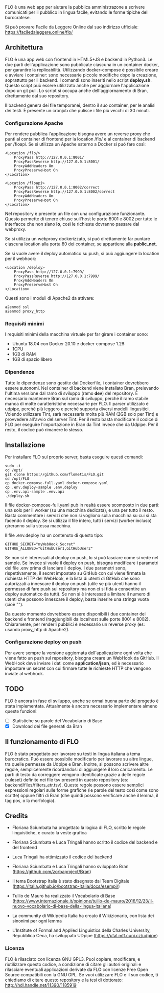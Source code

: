 FLO è una web app per aiutare la pubblica amministrazone a scrivere comunicati per il pubblico in lingua facile, evitando le forme tipiche del burocratese.

Si può provare Facile da Leggere Online dal suo indirizzo ufficiale:
https://faciledaleggere.online/flo/

## Architettura
FLO è una app web con frontend in HTML5+JS e backend in Python3. Le due parti dell'applicazione sono pubblicate ciascuna in un container docker, per garantire la replicabilità. Utilizzando docker-compose è possibile creare e avviare i container: sono necessarie piccole modifiche dopo la creazione, soprattutto per il backend. I comandi sono inseriti nello script **deploy.sh**. Questo script può essere utilizzato anche per aggiornare l'applicazione dopo un git pull. Lo script si occupa anche dell'aggiornamento di Bran, direttamente dal suo repository.

Il backend genera dei file temporanei, dentro il suo container, per le analisi dei testi. È presente un cronjob che pulisce i file più vecchi di 30 minuti.

### Configurazione Apache

Per rendere pubblica l'applicazione bisogna avere un reverse proxy che punti al container di frontend per la location /flo/ e al container di backend per /floapi. Se si utilizza un Apache esterno a Docker si può fare così:
```
<Location /flo/>
    ProxyPass http://127.0.0.1:8001/
    ProxyPassReverse http://127.0.0.1:8001/
    ProxyAddHeaders On
    ProxyPreserveHost On
</Location>

<Location /floapi>
    ProxyPass http://127.0.0.1:8002/correct
    ProxyPassReverse http://127.0.0.1:8002/correct
    ProxyAddHeaders On
    ProxyPreserveHost On
</Location>
```
Nel repository è presente un file con una configurazione funzionante.
Questo permette di tenere chiuse sull'host le porte 8001 e 8002 per tutte le interfacce che non siano **lo**, così le richieste dovranno passare dal webproxy.

Se si utilizza un webproxy dockerizzato, si può direttamente far puntare ciascuna location alla porta 80 dei container, se appartiene alla **public_net**.

Se si vuole avere il deploy automatico su push, si può aggiungere la location per il webhook:
```
<Location /deploy>
    ProxyPass http://127.0.0.1:7999/
    ProxyPassReverse http://127.0.0.1:7999/
    ProxyAddHeaders On
    ProxyPreserveHost On
</Location>
```

Questi sono i moduli di Apache2 da attivare:
```
a2enmod ssl
a2enmod proxy_http
```


### Requisiti minimi
I requisiti minimi della macchina virtuale per far girare i container sono:
* Ubuntu 18.04 con Docker 20.10 e docker-compose 1.28
* 1CPU
* 1GB di RAM
* 1GB di spazio libero

### Dipendenze
Tutte le dipendenze sono gestite dai Dockerfile, i container dovrebbero essere autonomi. Nel container di backend viene installato Bran, prelevando l'ultima versione dal ramo di sviluppo (ramo **dev**) del repository. È necessario mantenere Bran sul ramo di sviluppo, perché il ramo stabile manca di molte caratteristiche necessarie per FLO.
Il parser utilizzato è udpipe, perché più leggero e perché supporta diversi modelli lingusitici. Volendo utilizzare Tint, sarà necessaria molta più RAM (2GB solo per Tint) e provvedere all'avvio del server Tint. Per il resto basta modificare il codice di FLO per eseguire l'importazione in Bran da Tint invece che da Udpipe. Per il resto, il codice può rimanere lo stesso. 

## Installazione
Per installare FLO sul proprio server, basta eseguire questi comandi:
```
sudo -i
cd /opt/
git clone https://github.com/flometis/FLO.git
cd /opt/FLO
cp docker-compose-full.yaml docker-compose.yaml
cp .env.deploy-sample .env.deploy
cp .env.api-sample .env.api
./deploy.sh
```
Il file docker-compose-full.yaml può in realtà essere scomposto in due parti: una solo per il worker (su una macchina dedicata), e una per tutto il resto. Basta commentare i servizi che non si vogliono sulla macchina su cui si sta facendo il deploy. Se si utilizza il file intero, tutti i servizi (worker incluso) gireranno sulla stessa macchina.

Il file .env.deploy ha un contenuto di questo tipo:
```
GITHUB_SECRET="myWebHook_Secret"
GITHUB_ALLOWED="GitHubUser1,GitHubUser2"
```
Se non si è interessati al deploy on push, lo si può lasciare come si vede nel sample. Se invece si vuole il deploy on push, bisogna modificare i parametri del file .env prima di lanciare il deploy. I due parametri sono, rispettivamente, il secret impostato su GitHub con cui viene firmata la richiesta HTTP del WebHook, e la lista di utenti di GitHub che sono autorizzati a innescare il deploy on push (utile se più utenti hanno il permesso di fare push sul repository ma non ci si fida a consentire un deploy automatico da tutti). Se non si è interessati a limitare il numero di utenti che possono innescare il deploy, basta inserire una stringa vuota (cioè "").

Da questo momento dovrebbero essere disponibili i due container del backend e frontend (raggiungibili da localhost sulle porte 8001 e 8002). Chiaramente, per renderli pubblici è necessario un reverse proxy (es: usando proxy_http di Apache2).

### Configurazione deploy on push
Per avere sempre la versione aggiornata dell'applicazione ogni volta che viene fatto un push sul repository, bisogna creare un WebHook da GitHub. Il WebHook deve inviare i dati come **application/json**, ed è necessario impostare un secret con cui firmare tutte le richieste HTTP che vengono inviate al webhook.

## TODO
FLO è ancora in fase di sviluppo, anche se ormai buona parte del progetto è stata implementata. Attualmente è ancora necessario implementare almeno queste funzioni:
- [ ] Statistiche su parole del Vocabolario di Base
- [x] Download dei file generati da Bran

## Il funzionamento di FLO
FLO è stato progettato per lavorare su testi in lingua italiana a tema burocratico. Può essere possibile modificarlo per lavorare su altre lingue, tra quelle permesse da Udpipe e Bran. Inoltre, si possono scrivere altre regole, semplicemente ricordandosi di aggiungere il loro caricamento.
Le parti di testo da correggere vengono identificate grazie a delle regole (ruleset) definite nei file tsv presenti in questo repository (es: backend/files/filters_etr.tsv). Queste regole possono essere semplici espressioni regolari sulle forme grafiche (le parole del testo così come sono scritte) oppure filtri di Bran (che quindi possono verificare anche il lemma, il tag pos, o la morfologia).


## Credits
* Floriana Sciumbata ha progettato la logica di FLO, scritto le regole linguistiche, e curato la veste grafica
* Floriana Sciumbata e Luca Tringali hanno scritto il codice del backend e del frontend
* Luca Tringali ha ottimizzato il codice del backend
* Floriana Sciumbata e Luca Tringali hanno sviluppato Bran (https://github.com/zorbaproject/Bran)
* Il tema Bootstrap Italia è stato disegnato dal Team Digitale (https://italia.github.io/bootstrap-italia/docs/esempi/)

* Tullio de Mauro ha realizzato il Vocabolario di Base (https://www.internazionale.it/opinione/tullio-de-mauro/2016/12/23/il-nuovo-vocabolario-di-base-della-lingua-italiana)
* La community di Wikipedia Italia ha creato il Wikizionario, con lista dei sinonimi per ogni lemma
* L'Institute of Formal and Applied Linguistics della Charles University, Repubblica Ceca, ha sviluppato UDpipe (https://ufal.mff.cuni.cz/udpipe)

### Licenza
FLO è rilasciato con licenza GNU GPL3. Puoi copiare, modificare, e riutilizzare questo codice, a condizione di citare gli autori originali e rilasciare eventuali applicazioni derivate da FLO con licenze Free Open Source compatibili con la GNU GPL.
Se vuoi utilizzare FLO e il suo codice, ti chiediamo di citare questo repository e la tesi di dottorato: http://hdl.handle.net/11390/1185919
